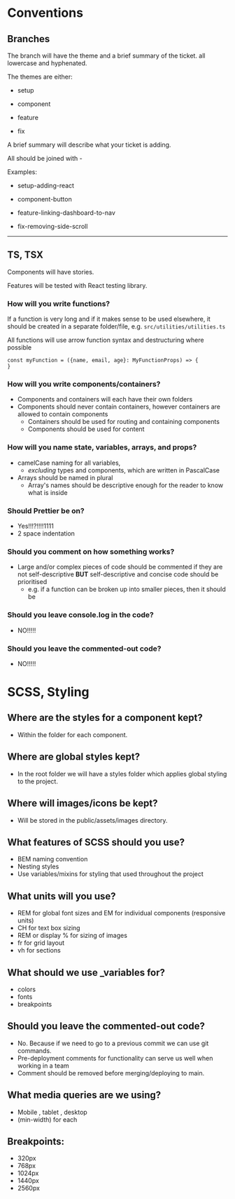# Conventions

## Branches

The branch will have the theme and a brief summary of the ticket. all lowercase and hyphenated.

The themes are either:

- setup

- component

- feature

- fix

A brief summary will describe what your ticket is adding.

All should be joined with -

Examples:

- setup-adding-react

- component-button

- feature-linking-dashboard-to-nav

- fix-removing-side-scroll

---

## TS, TSX

Components will have stories.

Features will be tested with React testing library.

### How will you write functions?

If a function is very long and if it makes sense to be used elsewhere, it should be created in a separate folder/file, e.g. `src/utilities/utilities.ts`

All functions will use arrow function syntax and destructuring where possible

```
const myFunction = ({name, email, age}: MyFunctionProps) => {
}
```

### How will you write components/containers?

- Components and containers will each have their own folders
- Components should never contain containers, however containers are allowed to contain components
  - Containers should be used for routing and containing components
  - Components should be used for content

### How will you name state, variables, arrays, and props?

- camelCase naming for all variables,
  - _excluding_ types and components, which are written in PascalCase
- Arrays should be named in plural
  - Array's names should be descriptive enough for the reader to know what is inside

### Should Prettier be on?

- Yes!!!?!!!!1111
- 2 space indentation

### Should you comment on how something works?

- Large and/or complex pieces of code should be commented if they are not self-descriptive **BUT** self-descriptive and concise code should be prioritised
  - e.g. if a function can be broken up into smaller pieces, then it should be

### Should you leave console.log in the code?

- NO!!!!!

### Should you leave the commented-out code?

- NO!!!!!

# SCSS, Styling

## Where are the styles for a component kept?

- Within the folder for each component.

## Where are global styles kept?

- In the root folder we will have a styles folder which applies global styling to the project.

## Where will images/icons be kept?

- Will be stored in the public/assets/images directory.

## What features of SCSS should you use?

- BEM naming convention
- Nesting styles
- Use variables/mixins for styling that used throughout the project

## What units will you use?

- REM for global font sizes and EM for individual components (responsive units)
- CH for text box sizing
- REM or display % for sizing of images
- fr for grid layout
- vh for sections

## What should we use \_variables for?

- colors
- fonts
- breakpoints

## Should you leave the commented-out code?

- No. Because if we need to go to a previous commit we can use git commands.
- Pre-deployment comments for functionality can serve us well when working in a team
- Comment should be removed before merging/deploying to main.

## What media queries are we using?

- Mobile , tablet , desktop
- (min-width) for each

## Breakpoints:

- 320px
- 768px
- 1024px
- 1440px
- 2560px
